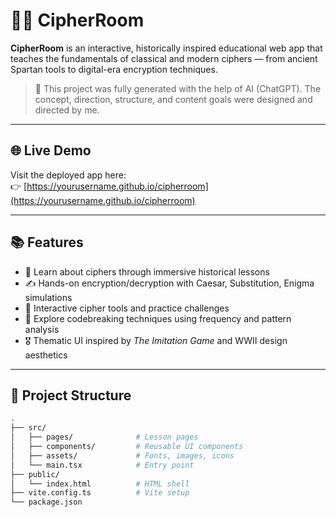 # 🕵️‍♂️ CipherRoom

**CipherRoom** is an interactive, historically inspired educational web app that teaches the fundamentals of classical and modern ciphers — from ancient Spartan tools to digital-era encryption techniques.

> 🧠 This project was fully generated with the help of AI (ChatGPT). The concept, direction, structure, and content goals were designed and directed by me.

---

## 🌐 Live Demo

Visit the deployed app here:  
👉 [https://yourusername.github.io/cipherroom](https://yourusername.github.io/cipherroom)

---

## 📚 Features

- 📖 Learn about ciphers through immersive historical lessons  
- ✍️ Hands-on encryption/decryption with Caesar, Substitution, Enigma simulations  
- 🧪 Interactive cipher tools and practice challenges  
- 🧠 Explore codebreaking techniques using frequency and pattern analysis  
- 🎖️ Thematic UI inspired by *The Imitation Game* and WWII design aesthetics  

---

## 📂 Project Structure

```bash
.
├── src/
│   ├── pages/              # Lesson pages
│   ├── components/         # Reusable UI components
│   ├── assets/             # Fonts, images, icons
│   └── main.tsx            # Entry point
├── public/
│   └── index.html          # HTML shell
├── vite.config.ts          # Vite setup
└── package.json
